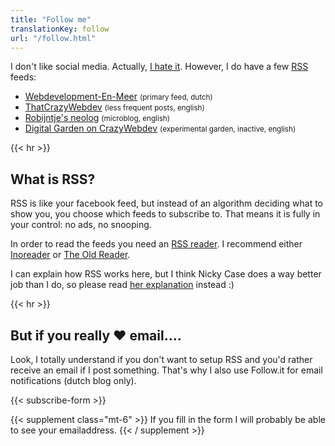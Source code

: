 ```yaml
---
title: "Follow me"
translationKey: follow
url: "/follow.html"
---
```


I don't like social media. Actually, [I hate it](https://blog.geheimesite.nl/2021/12/social-media-wat-moeten-we-er-mee-aan.html). However, I do have a few [RSS](https://en.wikipedia.org/wiki/RSS) feeds:

-   [Webdevelopment-En-Meer](https://blog.geheimesite.nl/index.xml) <small>(primary feed, dutch)</small>
-   [ThatCrazyWebdev](https://blog.geheimesite.nl/en/index.xml) <small>(less frequent posts, english)</small>
-   [Robijntje's neolog](https://micro.geheimesite.nl/feed) <small>(microblog, english)</small>
-   [Digital Garden on CrazyWebdev](https://blog.geheimesite.nl/en/notes/index.xml) <small>(experimental garden, inactive, english)</small>

{{< hr >}}

## What is RSS?

RSS is like your facebook feed, but instead of an algorithm deciding what to show you, you choose which feeds to subscribe to. That means it is fully in your control: no ads, no snooping.

In order to read the feeds you need an [RSS reader](https://en.wikipedia.org/wiki/News_aggregator). I recommend either [Inoreader](https://inoreader.com) or [The Old Reader](https://theoldreader.com).

I can explain how RSS works here, but I think Nicky Case does a way better job than I do, so please read [her explanation](https://ncase.me/rss) instead :)

{{< hr >}}

## But if you really ❤️ email....

Look, I totally understand if you don't want to setup RSS and you'd rather receive an email if I post something. That's why I also use Follow.it for email notifications (dutch blog only).

{{< subscribe-form >}}

{{< supplement class="mt-6" >}}
If you fill in the form I will probably be able to see your emailaddress.
{{< / supplement >}}
